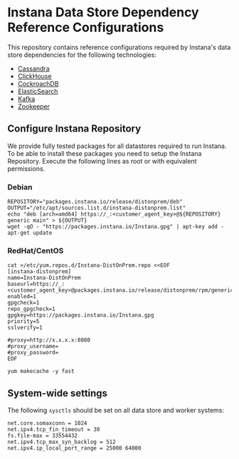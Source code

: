 # Instana Data Store Dependency Reference Configurations

This repository contains reference configurations required by Instana's data store dependencies for the following technologies:

- [Cassandra](cassandra)
- [ClickHouse](clickhouse)
- [CockroachDB](cockroachdb)
- [ElasticSearch](elasticsearch)
- [Kafka](kafka)
- [Zookeeper](zookeeper)

## Configure Instana Repository

We provide fully tested packages for all datastores required to run Instana. To be able to install these packages you need to setup the Instana Repository. Execute the following lines as root or with equivalent permissions.

### Debian

```
REPOSITORY="packages.instana.io/release/distonprem/deb"
OUTPUT="/etc/apt/sources.list.d/instana-distonprem.list"
echo "deb [arch=amd64] https://_:<customer_agent_key>@${REPOSITORY} generic main" > ${OUTPUT}
wget -qO - "https://packages.instana.io/Instana.gpg" | apt-key add -
apt-get update
```

### RedHat/CentOS

```
cat >/etc/yum.repos.d/Instana-DistOnPrem.repo <<EOF
[instana-distonprem]
name=Instana-DistOnPrem
baseurl=https://_:<customer_agent_key>@packages.instana.io/release/distonprem/rpm/generic/x86_64
enabled=1
gpgcheck=1
repo_gpgcheck=1
gpgkey=https://packages.instana.io/Instana.gpg
priority=5
sslverify=1

#proxy=http://x.x.x.x:8080
#proxy_username=
#proxy_password=
EOF

yum makecache -y fast
```

## System-wide settings

The following `sysctls` should be set on all data store and worker systems:

```
net.core.somaxconn = 1024
net.ipv4.tcp_fin_timeout = 30
fs.file-max = 33554432
net.ipv4.tcp_max_syn_backlog = 512
net.ipv4.ip_local_port_range = 25000 64000
```

